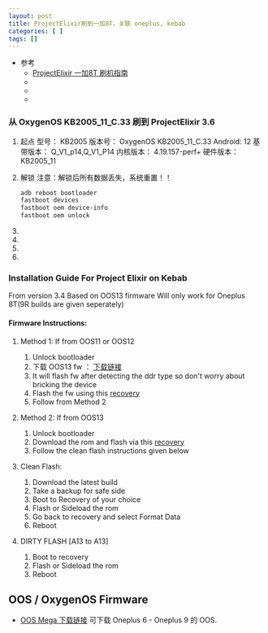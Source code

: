 ```yaml
---
layout: post
title: ProjectElixir刷到一加8T，关联 oneplus, kebab
categories: [ ]
tags: []
---
```


* 参考
  * [ProjectElixir 一加8T 刷机指南](https://github.com/ProjectElixir-Devices/Wiki/blob/tiramisu/kebab.md)
  * []()
  * []()
  * []()


### 从 OxygenOS KB2005_11_C.33 刷到 ProjectElixir 3.6

1. 起点
    型号： KB2005
    版本号： OxygenOS KB2005_11_C.33
    Android: 12
    基带版本： Q_V1_p14,Q_V1_P14
    内核版本：  4.19.157-perf+
    硬件版本：  KB2005_11

1. 解锁
    注意：解锁后所有数据丢失，系统重置！！
    ~~~sh
    adb reboot bootloader
    fastboot devices
    fastboot oem device-info
    fastboot oem unlock
    ~~~
1. 
1. 
1. 
1. 


### Installation Guide For Project Elixir on Kebab

From version 3.4
Based on OOS13 firmware
Will only work for Oneplus 8T(9R builds are given seperately)

#### Firmware Instructions:

1. Method 1: If from OOS11 or OOS12

    1. Unlock bootloader
    1. 下载 OOS13 fw ： [下载链接](https://mega.nz/folder/W7JhwTAT#Yu6cxqvJcAC28cy0m_kkQA)
    1. It will flash fw after detecting the ddr type so don't worry about bricking the device
    1. Flash the fw using this [recovery](https://github.com/Wishmasterflo/device_oneplus_opkona/releases/download/R12.1_V13/OrangeFox-R12.1-Unofficial-OPKONA-V13.img)
    1. Follow from Method 2

1. Method 2: If from OOS13

    1. Unlock bootloader
    1. Download the rom and flash via this [recovery](https://github.com/Wishmasterflo/device_oneplus_opkona/releases/download/R12.1_V13/OrangeFox-R12.1-Unofficial-OPKONA-OOS13-V13.img)
    1. Follow the clean flash instructions given below


1. Clean Flash:

    1. Download the latest build
    1. Take a backup for safe side
    1. Boot to Recovery of your choice
    1. Flash or Sideload the rom
    1. Go back to recovery and select Format Data
    1. Reboot

1. DIRTY FLASH [A13 to A13]
    1. Boot to recovery
    1. Flash or Sideload the rom
    1. Reboot



## OOS / OxygenOS Firmware


* [OOS Mega 下载链接](https://mega.nz/folder/W7JhwTAT#Yu6cxqvJcAC28cy0m_kkQA)
  可下载 Oneplus 6 - Oneplus 9 的 OOS.














